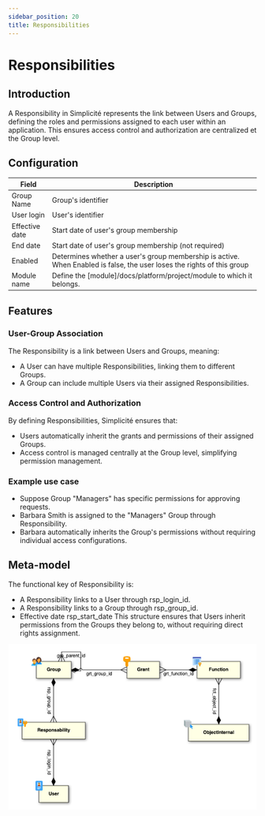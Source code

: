 ```yaml
---
sidebar_position: 20
title: Responsibilities
---
```


# Responsibilities

## Introduction 

A Responsibility in Simplicité represents the link between Users and Groups, defining the roles and permissions assigned to each user within an application. This ensures access control and authorization are centralized et the Group level.  

## Configuration

| Field | Description |
| ----- | ----------- |
| Group Name | Group's identifier |
| User login | User's identifier |
| Effective date | Start date of user's group membership |
| End date | Start date of user's group membership (not required) |
| Enabled | Determines whether a user's group membership is active. When Enabled is false, the user loses the rights of this group |  
| Module name | Define the [module]/docs/platform/project/module to which it belongs.   |  

## Features 

### User-Group Association
The Responsibility is a link between Users and Groups, meaning:

- A User can have multiple Responsibilities, linking them to different Groups.
- A Group can include multiple Users via their assigned Responsibilities.

### Access Control and Authorization
By defining Responsibilities, Simplicité ensures that:

- Users automatically inherit the grants and permissions of their assigned Groups.
- Access control is managed centrally at the Group level, simplifying permission management.

### Example use case
- Suppose Group "Managers" has specific permissions for approving requests.  
- Barbara Smith is assigned to the "Managers" Group through Responsibility.  
- Barbara automatically inherits the Group's permissions without requiring individual access configurations.  
## Meta-model
The functional key of Responsibility is:  

- A Responsibility links to a User through rsp_login_id.  
- A Responsibility links to a Group through rsp_group_id.  
- Effective date rsp_start_date 
This structure ensures that Users inherit permissions from the Groups they belong to, without requiring direct rights assignment.

![](img/responsibilities/meta-model.png) 
